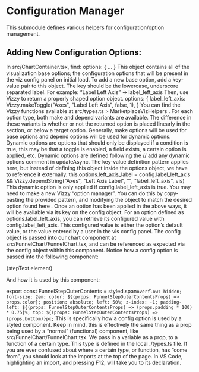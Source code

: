# Configuration Manager
This submodule defines various helpers for configuration/option management. 

## Adding New Configuration Options:
In src/ChartContainer.tsx, find:
options: {
  ...
}
This object contains all of the visualization base options; the configuration options that will be present in the viz config panel on initial load.
To add a new base option, add a key-value pair to this object. The key should be the lowercase, underscore separated label. For example:
“Label Left Axis” -> label_left_axis
Then, use Vizzy to return a properly shaped option object. 
options: {
  label_left_axis: Vizzy.makeToggle("Axes", "Label Left Axis", false, 1),
}
You can find the Vizzy functions available at src/types.ts > MarketplaceVizHelpers . For each option type, both make and depend variants are available. The difference in these variants is whether or not the returned option is placed linearly in the section, or below a target option. Generally, make options will be used for base options and depend options will be used for dynamic options.
Dynamic options are options that should only be displayed if a condition is true, this may be that a toggle is enabled, a field exists, a certain option is applied, etc. Dynamic options are defined following the // add any dynamic options comment in updateAsync.
The key-value definition pattern applies here, but instead of defining this object inside the options object, we have to reference it externally. 
this.options.left_axis_label = config.label_left_axis && Vizzy.dependString("Axes", "Left Axis Label", "", "label_left_axis", vis)
This dynamic option is only applied if config.label_left_axis is true. 
You may need to make a new Vizzy “option manager”. You can do this by copy-pasting the provided pattern, and modifying the object to match the desired option found here .
Once an option has been applied in the above ways, it will be available via its key on the config object. For an option defined as options.label_left_axis, you can retrieve its configured value with config.label_left_axis. This configured value is either the option’s default value, or the value entered by a user in the vis config panel. 
The config object is passed into our chart component at src/FunnelChart/FunnelChart.tsx, and can be referenced as expected via the config object within this component. Notice how a config option is passed into the following component:

<FunnelStepOuterContents 
  color={config.bar_colors[i]}
  padding={stepWidthPct}
  bottom={outerStepTextY}>
  {stepText.element}
</FunnelStepOuterContents>

And how it is used by this component:

export const FunnelStepOuterContents = styled.span`
  overflow: hidden;
  font-size: 2em;
  color: ${(props: FunnelStepOuterContentsProps) => props.color};
  position: absolute;
  left: 50%;
  z-index: -1;
  padding-left: ${(props: FunnelStepOuterContentsProps) => (props.padding * 100) * 0.75}%;
  top: ${(props: FunnelStepOuterContentsProps) => (props.bottom)}px;
`
This is specifically how a config option is used by a styled component. Keep in mind, this is effectively the same thing as a prop being used by a “normal” (functional) component, like src/FunnelChart/FunnelChart.tsx. We pass in a variable as a prop, to a function of a certain type. This type is defined in the local ./types.ts file. If you are ever confused about where a certain type, or function, has “come from”, you should look at the imports at the top of the page. In VS Code, highlighting an import, and pressing F12, will take you to its declaration. 

